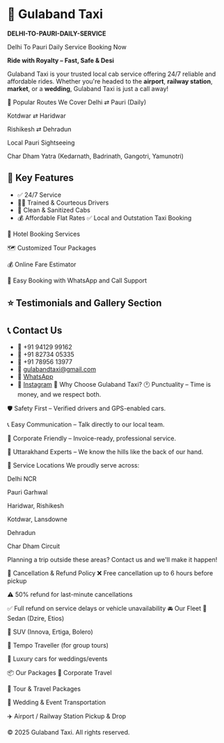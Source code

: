 
# 🚕 Gulaband Taxi
**DELHI-TO-PAURI-DAILY-SERVICE** 

Delhi To Pauri Daily Service Booking Now

**Ride with Royalty – Fast, Safe & Desi**

Gulaband Taxi is your trusted local cab service offering 24/7 reliable and affordable rides. Whether you're headed to the **airport**, **railway station**, **market**, or a **wedding**, Gulaband Taxi is just a call away!


📍 Popular Routes We Cover
Delhi ⇄ Pauri (Daily)

Kotdwar ⇄ Haridwar

Rishikesh ⇄ Dehradun

Local Pauri Sightseeing

Char Dham Yatra (Kedarnath, Badrinath, Gangotri, Yamunotri)

## 🌟 Key Features

- ✅ 24/7 Service
- 👨‍✈️ Trained & Courteous Drivers
- 🧼 Clean & Sanitized Cabs
- 💰 Affordable Flat Rates
✅ Local and Outstation Taxi Booking

🏨 Hotel Booking Services

🗺️ Customized Tour Packages

💰 Online Fare Estimator

📲 Easy Booking with WhatsApp and Call Support

⭐ Testimonials and Gallery Section
---

## 📞 Contact Us

- 📱 +91 94129 99162  
- 📱 +91 82734 05335  
- 📱 +91 78956 13977  
- 📧 gulabandtaxi@gmail.com  
- 💬 [WhatsApp](https://wa.me/919412999162)  
- 📸 [Instagram](https://www.instagram.com/gulaband_taxi)
📅 Why Choose Gulaband Taxi?
🕐 Punctuality – Time is money, and we respect both.

🛡️ Safety First – Verified drivers and GPS-enabled cars.

📞 Easy Communication – Talk directly to our local team.

💼 Corporate Friendly – Invoice-ready, professional service.

🌄 Uttarakhand Experts – We know the hills like the back of our hand.

📍 Service Locations
We proudly serve across:

Delhi NCR

Pauri Garhwal

Haridwar, Rishikesh

Kotdwar, Lansdowne

Dehradun

Char Dham Circuit

Planning a trip outside these areas? Contact us and we'll make it happen!

🔄 Cancellation & Refund Policy
❌ Free cancellation up to 6 hours before pickup

⚠️ 50% refund for last-minute cancellations

✅ Full refund on service delays or vehicle unavailability
🚘 Our Fleet
🚗 Sedan (Dzire, Etios)

🚙 SUV (Innova, Ertiga, Bolero)

🚐 Tempo Traveller (for group tours)

🎉 Luxury cars for weddings/events

📦 Our Packages
💼 Corporate Travel

🎒 Tour & Travel Packages

👰 Wedding & Event Transportation

✈️ Airport / Railway Station Pickup & Drop

© 2025 Gulaband Taxi. All rights reserved.
